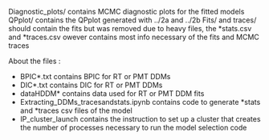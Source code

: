 Diagnostic_plots/ contains MCMC diagnostic plots for the fitted models
QPplot/ contains the QPplot generated with ../2a and ../2b
Fits/ and traces/ should contain the fits but was removed due to heavy files, the *stats.csv and *traces.csv owever contains most info necessary of the fits and MCMC traces

About the files : 
- BPIC*.txt contains BPIC for RT or PMT DDMs
- DIC*.txt contains DIC for RT or PMT DDMs
- dataHDDM* contains data used for RT or PMT DDM fits 
- Extracting_DDMs_tracesandstats.ipynb contains code to generate *stats and *traces csv files of the model
- IP_cluster_launch contains the instruction to set up a cluster that creates the number of processes necessary to run the model selection code